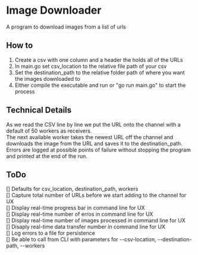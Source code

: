 # Image Downloader
A program to download images from a list of urls

## How to
1. Create a csv with one column and a header the holds all of the URLs
2. In main.go set csv_location to the relative file path of your csv
3. Set the destination_path to the relative folder path of where you want the images downloaded to
4. Either compile the executable and run or "go run main.go" to start the process

## Technical Details
As we read the CSV line by line we put the URL onto the channel with a default of 50 workers as receivers.<br/>
The next available worker takes the newest URL off the channel and downloads the image from the URL and saves it to the destination_path.<br/>
Errors are logged at possible points of failure without stopping the program and printed at the end of the run.<br/>

## ToDo
[] Defaults for csv_location, destination_path, workers<br/>
[] Capture total number of URLs before we start adding to the channel for UX<br/>
[] Display real-time progress bar in command line for UX<br/>
[] Display real-time number of erros in command line for UX<br/>
[] Display real-time number of images processed in command line for UX<br/>
[] Disaply real-time data transfer number in command line for UX<br/>
[] Log errors to a file for persistence<br/>
[] Be able to call from CLI with parameters for --csv-location, --destination-path, --workers<br/>
